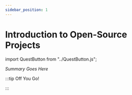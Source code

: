 ```yaml
---
sidebar_position: 1
---
```


# Introduction to Open-Source Projects
import QuestButton from "../QuestButton.js";

_Summary Goes Here_

:::tip Off You Go!

<QuestButton text="Quest" />

:::


